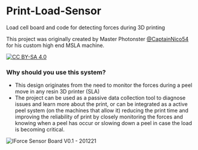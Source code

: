 # Print-Load-Sensor
Load cell board and code for detecting forces during 3D printing

This project was originally created by Master Photonster [@CaptainNico54](https://github.com/CaptainNico54) for his custom high end MSLA machine. 

[![CC BY-SA 4.0][cc-by-sa-image]][cc-by-sa]

[cc-by-sa]: http://creativecommons.org/licenses/by-sa/4.0/
[cc-by-sa-image]: https://licensebuttons.net/l/by-sa/4.0/88x31.png
[cc-by-sa-shield]: https://img.shields.io/badge/License-CC%20BY--SA%204.0-lightgrey.svg


### Why should you use this system?

- This design originates from the need to monitor the forces during a peel move in any resin 3D printer (SLA)
- The project can be used as a passive data collection tool to diagnose issues and learn more about the print, or can be integrated as a active peel system (on the machines that allow it) reducing the print time and improving the reliability of print by closely monitoring the forces and knowing when a peel has occur or slowing down a peel in case the load is becoming critical.


![IForce Sensor Board V0.1 - 201221](https://user-images.githubusercontent.com/11083514/108006384-3745f600-6ff3-11eb-9602-5a572f8bd7b7.jpg)



